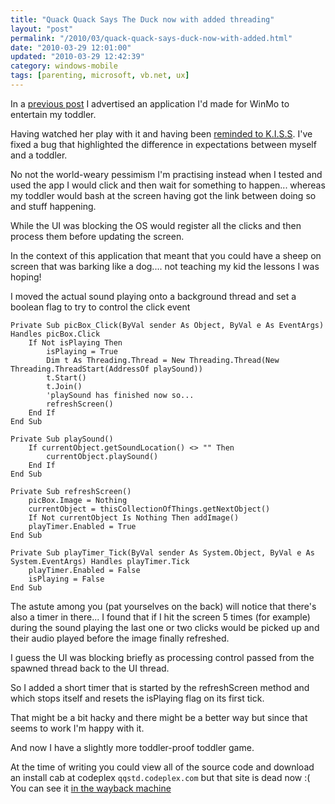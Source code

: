 ```yaml
--- 
title: "Quack Quack Says The Duck now with added threading" 
layout: "post" 
permalink: "/2010/03/quack-quack-says-duck-now-with-added.html" 
date: "2010-03-29 12:01:00" 
updated: "2010-03-29 12:42:39" 
category: windows-mobile
tags: [parenting, microsoft, vb.net, ux]
---
```


In a [previous post](http://mindlessramblingnonsense.blogspot.com/2009/10/quack-quack-says-duck.html) I advertised an application I'd made for WinMo to entertain my toddler.



Having watched her play with it and having been [reminded to K.I.S.S](http://stackoverflow.com/questions/2498609/handle-windows-mobile-click-event-so-that-it-doesnt-queue-while-my-program-is). I've fixed a bug that highlighted the difference in expectations between myself and a toddler.

<!--more-->

No not the world-weary pessimism I'm practising instead when I tested and used the app I would click and then wait for something to happen... whereas my toddler would bash at the screen having got the link between doing so and stuff happening.

While the UI was blocking the OS would register all the clicks and then process them before updating the screen.

In the context of this application that meant that you could have a sheep on screen that was barking like a dog.... not teaching my kid the lessons I was hoping!

I moved the actual sound playing onto a background thread and set a boolean flag to try to control the click event

```visualbasic
Private Sub picBox_Click(ByVal sender As Object, ByVal e As EventArgs) Handles picBox.Click
    If Not isPlaying Then
        isPlaying = True
        Dim t As Threading.Thread = New Threading.Thread(New Threading.ThreadStart(AddressOf playSound))
        t.Start()
        t.Join()
        'playSound has finished now so...
        refreshScreen()
    End If
End Sub

Private Sub playSound()
    If currentObject.getSoundLocation() <> "" Then
        currentObject.playSound()
    End If
End Sub

Private Sub refreshScreen()
    picBox.Image = Nothing
    currentObject = thisCollectionOfThings.getNextObject()
    If Not currentObject Is Nothing Then addImage()
    playTimer.Enabled = True
End Sub

Private Sub playTimer_Tick(ByVal sender As System.Object, ByVal e As System.EventArgs) Handles playTimer.Tick
    playTimer.Enabled = False
    isPlaying = False
End Sub
```

The astute among you (pat yourselves on the back) will notice that there's also a timer in there... I found that if I hit the screen 5 times (for example) during the sound playing the last one or two clicks would be picked up and their audio played
before the image finally refreshed.

I guess the UI was blocking briefly as processing control passed from the spawned thread back to the UI thread.

So I added a short timer that is started by the refreshScreen method and which stops itself and resets the isPlaying flag on its first tick.

That might be a bit hacky and there might be a better way but since that seems to work I'm happy with it.

And now I have a slightly more toddler-proof toddler game.

At the time of writing you could view all of the source code and download an install cab at codeplex `qqstd.codeplex.com` but that site is dead now :( You can see it [in the wayback machine](https://web.archive.org/web/20130301150839/http://qqstd.codeplex.com/)
